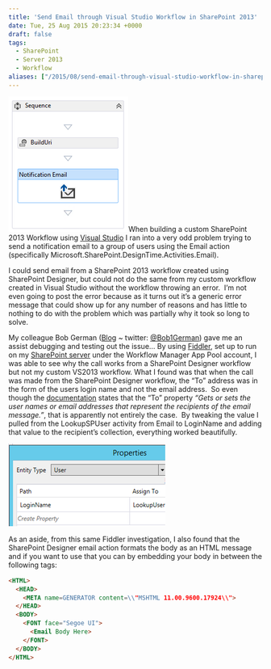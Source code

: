 ```yaml
---
title: 'Send Email through Visual Studio Workflow in SharePoint 2013'
date: Tue, 25 Aug 2015 20:23:34 +0000
draft: false
tags: 
  - SharePoint
  - Server 2013
  - Workflow
aliases: ["/2015/08/send-email-through-visual-studio-workflow-in-sharepoint-2013/"]
---
```


![EmailAction](email_action.png)When building a custom SharePoint 2013 Workflow using [Visual Studio](http://www.microsoft.com/visualstudio) I ran into a very odd problem trying to send a notification email to a group of users using the Email action (specifically Microsoft.SharePoint.DesignTime.Activities.Email).

I could send email from a SharePoint 2013 workflow created using SharePoint Designer, but could not do the same from my custom workflow created in Visual Studio without the workflow throwing an error.  I’m not even going to post the error because as it turns out it’s a generic error message that could show up for any number of reasons and has little to nothing to do with the problem which was partially why it took so long to solve.

My colleague Bob German ([Blog](http://bob1german.com/) ~ twitter: [@Bob1German](https://twitter.com/Bob1German)) gave me an assist debugging and testing out the issue… By using [Fiddler](http://www.telerik.com/fiddler), set up to run on my [SharePoint server](http://en.wikipedia.org/wiki/Microsoft_SharePoint "Microsoft SharePoint") under the Workflow Manager App Pool account, I was able to see why the call works from a SharePoint Designer workflow but not my custom VS2013 workflow. What I found was that when the call was made from the SharePoint Designer workflow, the “To” address was in the form of the users login name and not the email address.  So even though the [documentation](https://msdn.microsoft.com/EN-US/library/office/microsoft.sharepoint.workflowservices.activities.email_members.aspx) states that the “To” property _“Gets or sets the user names or email addresses that represent the recipients of the email message.”_, that is apparently not entirely the case.  By tweaking the value I pulled from the LookupSPUser activity from Email to LoginName and adding that value to the recipient’s collection, everything worked beautifully.

![LoginName](login_name.png)

As an aside, from this same Fiddler investigation, I also found that the SharePoint Designer email action formats the body as an HTML message and if you want to use that you can by embedding your body in between the following tags:

```html
<HTML>
  <HEAD> 
    <META name=GENERATOR content=\\"MSHTML 11.00.9600.17924\\">
  </HEAD>
  <BODY>
    <FONT face="Segoe UI">
      <Email Body Here>
    </FONT>
  </BODY>
</HTML>
```
